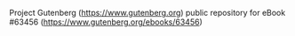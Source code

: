 Project Gutenberg (https://www.gutenberg.org) public repository for eBook #63456 (https://www.gutenberg.org/ebooks/63456)
